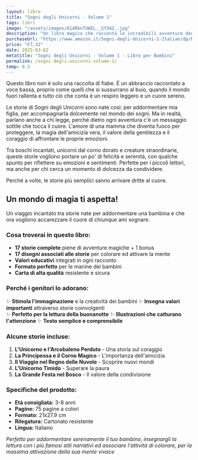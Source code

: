 ```yaml
---
layout: libro
title: "Sogni degli Unicorni - Volume 1"
tags: libri
image: "/assets/images/61dRknTUWIL._SY342_.jpg"
description: "Un libro magico che racconta le incredibili avventure degli unicorni nel regno incantato. Perfetto per bambini dai 3 agli 8 anni, ricco di illustrazioni colorate e storie che insegnano valori importanti come l'amicizia, il coraggio e la gentilezza."
purchaseUrl: "https://www.amazon.it/Sogni-degli-Unicorni-1-Italian/dp/B0DZ73477C"
price: "€7,32"
date: 2025-03-02
metatitle: "Sogni degli Unicorni - Volume 1 - Libro per Bambini"
permalink: /sogni-degli-unicorni-volume-1/
temp: 0.3
---
```


Questo libro non è solo una raccolta di fiabe. È un abbraccio raccontato a voce bassa, proprio come quelli che si sussurrano al buio, quando il mondo fuori rallenta e tutto ciò che conta è un respiro leggero e un cuore sereno.

Le storie di Sogni degli Unicorni sono nate così: per addormentare mia figlia, per accompagnarla dolcemente nel mondo dei sogni. Ma in realtà, parlano anche a chi legge, perché dietro ogni avventura c'è un messaggio sottile che tocca il cuore. L'amore di una mamma che diventa fuoco per proteggere, la magia dell'amicizia vera, il valore della gentilezza e il coraggio di affrontare le proprie emozioni.

Tra boschi incantati, unicorni dal corno dorato e creature straordinarie, queste storie vogliono portare un po' di felicità e serenità, con qualche spunto per riflettere su emozioni e sentimenti. Perfette per i piccoli lettori, ma anche per chi cerca un momento di dolcezza da condividere.

Perché a volte, le storie più semplici sanno arrivare dritte al cuore.

## Un mondo di magia ti aspetta!

Un viaggio incantato tra storie nate per addormentare una bambina e che ora vogliono accarezzare il cuore di chiunque ami sognare.

### Cosa troverai in questo libro:

- **17 storie complete** piene di avventure magiche + 1 bonus
- **17 disegni associati alle storie** per colorare ed attivare la mente 
- **Valori educativi** integrati in ogni racconto
- **Formato perfetto** per le manine dei bambini
- **Carta di alta qualità** resistente e sicura

### Perché i genitori lo adorano:

✨ **Stimola l'immaginazione** e la creatività dei bambini
✨ **Insegna valori importanti** attraverso storie coinvolgenti  
✨ **Perfetto per la lettura della buonanotte**
✨ **Illustrazioni che catturano l'attenzione**
✨ **Testo semplice e comprensibile**

### Alcune storie incluse:

1. **L'Unicorno e l'Arcobaleno Perduto** - Una storia sul coraggio
2. **La Principessa e il Corno Magico** - L'importanza dell'amicizia
3. **Il Viaggio nel Regno delle Nuvole** - Scoprire nuovi mondi
4. **L'Unicorno Timido** - Superare la paura
5. **La Grande Festa nel Bosco** - Il valore della condivisione

### Specifiche del prodotto:

- **Età consigliata:** 3-8 anni
- **Pagine:** 75 pagine a colori
- **Formato:** 21x27.9 cm
- **Rilegatura:** Cartonato resistente
- **Lingua:** Italiano

*Perfetto per addormentare serenamente il tuo bambino, insegnargli la lettura con i più famosi stili narrativi ed associare l'attività di colorare, per la massima attivazione della sua mente vivace*
